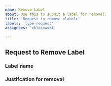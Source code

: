 ```yaml
---
name: Remove Label
about: Use this to submit a label for removal.
title: 'Request to remove <label>'
labels: 'type-request'
assignees: 'cklosowski'

---
```


## Request to Remove Label
### Label name

### Justifcation for removal